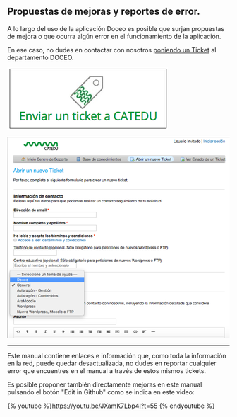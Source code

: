## Propuestas de mejoras y reportes de error.

A lo largo del uso de la aplicación Doceo es posible que surjan propuestas de mejora o que ocurra algún error en el funcionamiento de la aplicación.

En ese caso, no dudes en contactar con nosotros [poniendo un Ticket](http://soporte.catedu.es/open.php) al departamento DOCEO.

![](https://raw.githubusercontent.com/catedu/manualdoceo/master/assets/ticket.png)

![](https://raw.githubusercontent.com/catedu/manualdoceo/master/assets/doceoticket2.png)

---

Este manual contiene enlaces e información que, como toda la información en la red, puede quedar desactualizada, no dudes en reportar cualquier error que encuentres en el manual a través de estos mismos tickets.

Es posible proponer también directamente mejoras en este manual pulsando el botón "Edit in Github" como se indica en este video:



{% youtube %}https://youtu.be/JXamK7Lbp4I?t=55 {% endyoutube %}